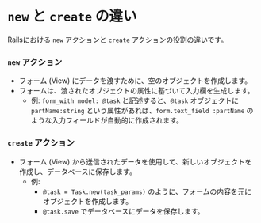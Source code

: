 # `new` と `create` の違い

Railsにおける `new` アクションと `create` アクションの役割の違いです。

### `new` アクション

- フォーム (View) にデータを渡すために、空のオブジェクトを作成します。
- フォームは、渡されたオブジェクトの属性に基づいて入力欄を生成します。
  - 例: `form_with model: @task` と記述すると、`@task` オブジェクトに `partName:string` という属性があれば、`form.text_field :partName` のような入力フィールドが自動的に作成されます。

### `create` アクション

- フォーム (View) から送信されたデータを使用して、新しいオブジェクトを作成し、データベースに保存します。
  - 例:
    - `@task = Task.new(task_params)` のように、フォームの内容を元にオブジェクトを作成します。
    - `@task.save` でデータベースにデータを保存します。
